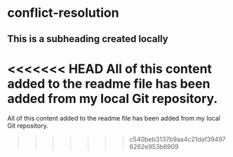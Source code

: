 # conflict-resolution

## This is a subheading created locally

<<<<<<< HEAD
All of this content added to the readme file has been added from my local Git repository.
=======
  All of this content added to the readme file has been added from my local Git repository.
>>>>>>> c540beb3137b9aa4c21daf394976262e953b6909
